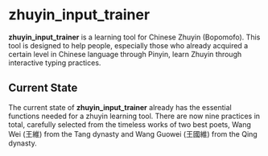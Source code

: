 # zhuyin_input_trainer

**zhuyin_input_trainer** is a learning tool for Chinese Zhuyin (Bopomofo). This tool is designed to help people, especially those who already acquired a certain level in Chinese language through Pinyin, learn Zhuyin through interactive typing practices.

## Current State
The current state of **zhuyin_input_trainer** already has the essential functions needed for a zhuyin learning tool. There are now nine practices in total, carefully selected from the timeless works of two best poets, Wang Wei (王維) from the Tang dynasty and Wang Guowei (王國維) from the Qing dynasty.
